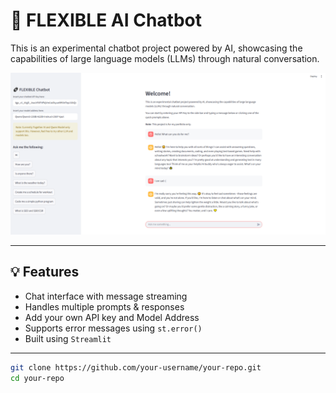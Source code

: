 # 🔗 FLEXIBLE AI Chatbot

This is an experimental chatbot project powered by AI, showcasing the capabilities of large language models (LLMs) through natural conversation.

![Chatbot Screenshot](./wwww.png) <!-- Make sure this image exists in your repo -->

---

## 💡 Features

- Chat interface with message streaming
- Handles multiple prompts & responses
- Add your own API key and Model Address
- Supports error messages using `st.error()`
- Built using `Streamlit`

---



```bash
git clone https://github.com/your-username/your-repo.git
cd your-repo

